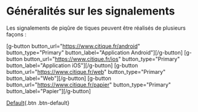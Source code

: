 # Généralités sur les signalements 

Les signalements de piqûre de tiques peuvent être réalisés de plusieurs façons :

[g-button button_url="https://www.citique.fr/android" button_type="Primary" button_label="Application Android"][/g-button]
[g-button button_url="https://www.citique.fr/ios" button_type="Primary" button_label="Application iOS"][/g-button]
[g-button button_url="https://www.citique.fr/web" button_type="Primary" button_label="Web"][/g-button]
[g-button button_url="https://www.citique.fr/papier" button_type="Primary" button_label="Papier"][/g-button]


[Default](#){.btn .btn-default}
